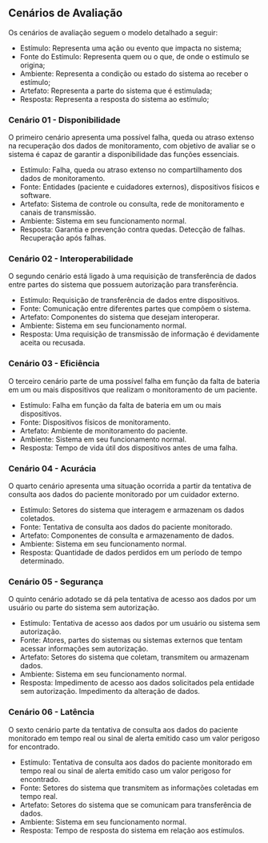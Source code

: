 ## Cenários de Avaliação

Os cenários de avaliação seguem o modelo detalhado a seguir:

* Estímulo: Representa uma ação ou evento que impacta no sistema;
* Fonte do Estímulo: Representa quem ou o que, de onde o estímulo se origina;
* Ambiente: Representa a condição ou estado do sistema ao receber o estímulo;
* Artefato: Representa a parte do sistema que é estimulada;
* Resposta: Representa a resposta do sistema ao estímulo;

### Cenário 01 - Disponibilidade

O primeiro cenário apresenta uma possível falha, queda ou atraso extenso na recuperação dos dados de monitoramento, com objetivo de avaliar se o sistema é capaz de garantir a disponibilidade das funções essenciais.

* Estímulo: Falha, queda ou atraso extenso no compartilhamento dos dados de monitoramento.       
* Fonte: Entidades (paciente e cuidadores externos), dispositivos físicos e software.
* Artefato: Sistema de controle ou consulta, rede de monitoramento e canais de transmissão.
* Ambiente: Sistema em seu funcionamento normal.
* Resposta: Garantia e prevenção contra quedas. Detecção de falhas. Recuperação após falhas.

### Cenário 02 - Interoperabilidade

O segundo cenário está ligado à uma requisição de transferência de dados entre partes do sistema que possuem autorização para transferência.

* Estímulo: Requisição de transferência de dados entre dispositivos.
* Fonte: Comunicação entre diferentes partes que compõem o sistema.
* Artefato: Componentes do sistema que desejam interoperar.
* Ambiente: Sistema em seu funcionamento normal.
* Resposta: Uma requisição de transmissão de informação é devidamente aceita ou recusada.

### Cenário 03 - Eficiência

O terceiro cenário parte de uma possível falha em função da falta de bateria em um ou mais dispositivos que realizam o monitoramento de um paciente.

* Estímulo: Falha em função da falta de bateria em um ou mais dispositivos.
* Fonte: Dispositivos físicos de monitoramento.
* Artefato: Ambiente de monitoramento do paciente.
* Ambiente: Sistema em seu funcionamento normal.
* Resposta: Tempo de vida útil dos dispositivos antes de uma falha.

### Cenário 04 - Acurácia

O quarto cenário apresenta uma situação ocorrida a partir da tentativa de consulta aos dados do paciente monitorado por um cuidador externo.

* Estímulo: Setores do sistema que interagem e armazenam os dados coletados.    
* Fonte: Tentativa de consulta aos dados do paciente monitorado.
* Artefato: Componentes de consulta e armazenamento de dados.
* Ambiente: Sistema em seu funcionamento normal.
* Resposta: Quantidade de dados perdidos em um período de tempo determinado.

### Cenário 05 - Segurança

O quinto cenário adotado se dá pela tentativa de acesso aos dados por um usuário ou parte do sistema sem autorização.

* Estímulo: Tentativa de acesso aos dados por um usuário ou sistema sem autorização.
* Fonte: Atores, partes do sistemas ou sistemas externos que tentam acessar informações sem autorização.
* Artefato: Setores do sistema que coletam, transmitem ou armazenam dados.
* Ambiente: Sistema em seu funcionamento normal.
* Resposta: Impedimento de acesso aos dados solicitados pela entidade sem autorização. Impedimento da alteração de dados.

### Cenário 06 - Latência

O sexto cenário parte da tentativa de consulta aos dados do paciente monitorado em tempo real ou sinal de alerta emitido caso um valor perigoso for encontrado.

* Estímulo: Tentativa de consulta aos dados do paciente monitorado em tempo real ou sinal de alerta emitido caso um valor perigoso for encontrado.
* Fonte: Setores do sistema que transmitem as informações coletadas em tempo real.
* Artefato: Setores do sistema que se comunicam para transferência de dados.
* Ambiente: Sistema em seu funcionamento normal.
* Resposta: Tempo de resposta do sistema em relação aos estímulos.
